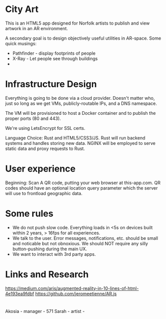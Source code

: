 # City Art

This is an HTML5 app designed for Norfolk artists to publish and view artwork in an AR environment.

A secondary goal is to design objectively useful utilities in AR-space. Some quick musings:

  * Pathfinder - display footprints of people
  * X-Ray - Let people see through buildings
  * 

# Infrastructure Design

Everything is going to be done via a cloud provider. Doesn't matter who, just so long as we get VMs, publicly-routable IPs, and a DNS namespace.

The VM will be provisioned to host a Docker container and to publish the proper ports (80 and 443).

We're using LetsEncrypt for SSL certs.

Language Choice: Rust and HTML5/CSS3/JS. Rust will run backend systems and handles storing new data.
NGINX will be employed to serve static data and proxy requests to Rust.

# User experience

Beginning: Scan A QR code, putting your web browser at this-app.com.
QR codes should have an optional location query parameter which the server will use to frontload geographic data.

# Some rules

  * We do not push slow code. Everything loads in <5s on devices built within 2 years, > 16fps for all experiences.
  * We talk to the user. Error messages, notifications, etc. should be small and noticable but not obnoxious. We should NOT require any silly button-pushing during the main UX.
  * We want to interact with 3rd party apps.


# Links and Research

https://medium.com/arjs/augmented-reality-in-10-lines-of-html-4e193ea9fdbf
https://github.com/jeromeetienne/AR.js

#

Akosia - manager - 571
Sarah - artist - 



